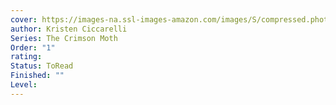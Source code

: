 ```yaml
---
cover: https://images-na.ssl-images-amazon.com/images/S/compressed.photo.goodreads.com/books/1683734080i/127305713.jpg
author: Kristen Ciccarelli
Series: The Crimson Moth
Order: "1"
rating: 
Status: ToRead
Finished: ""
Level:
---
```








